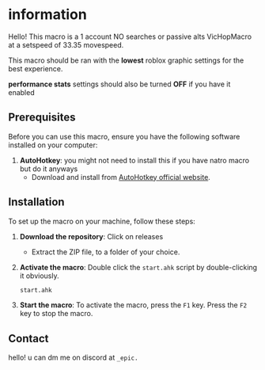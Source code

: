 # information
Hello! This macro is a 1 account NO searches or passive alts VicHopMacro at a setspeed of 33.35 movespeed. 

This macro should be ran with the **lowest** roblox graphic settings for the best experience.

**performance stats** settings should also be turned **OFF** if you have it enabled


## Prerequisites

Before you can use this macro, ensure you have the following software installed on your computer:

1. **AutoHotkey**: you might not need to install this if you have natro macro but do it anyways
   - Download and install from [AutoHotkey official website](https://www.autohotkey.com/download/ahk-v2.exe).



## Installation

To set up the macro on your machine, follow these steps:

1. **Download the repository**: Click on releases
   - Extract the ZIP file, to a folder of your choice.

2. **Activate the macro**: Double click the `start.ahk` script by double-clicking it obviously.
   ```sh
   start.ahk
   ```

3. **Start the macro**: To activate the macro, press the ``` F1 ``` key. Press the ``` F2 ``` key to stop the macro.


## Contact

hello! u can dm me on discord at ``` _epic. ``` 
